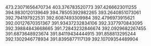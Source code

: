 473.23071656470734
403.376783520773
397.4266623011255
394.9830120139649
394.78505392982265
393.2640851073061
392.794197922531
392.6087493309984
392.4796973915621
392.00127670351367
391.93437232834106
392.3377970843095
392.39884843668665
391.72843232846674
392.0929682267455
391.6873648923674
391.84119434444915
391.858813295244
392.1302946778934
391.8395877117139
392.10709354489904